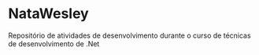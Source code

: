 # NataWesley
Repositório de atividades de desenvolvimento durante o curso de técnicas de desenvolvimento de .Net
